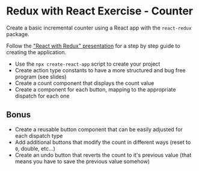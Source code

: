 # Redux with React Exercise - Counter

Create a basic incremental counter using a React app with the `react-redux` package.

Follow the ["React with Redux" presentation](https://dc-presentations.netlify.com/redux/redux-with-react/) for a step by step guide to creating the application.

- Use the `npx create-react-app` script to create your project
- Create action type constants to have a more structured and bug free program (see slides)
- Create a count component that displays the count value
- Create a component for each button, mapping to the appropriate dispatch for each one

## Bonus

- Create a reusable button component that can be easily adjusted for each dispatch type
- Add additional buttons that modify the count in different ways (reset to `0`, double, etc...)
- Create an undo button that reverts the count to it's previous value (that means you have to save the previous value somehow)
